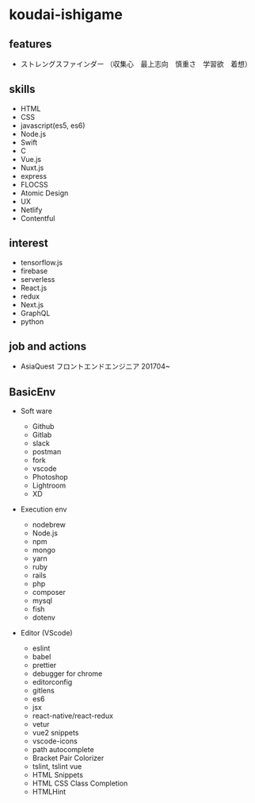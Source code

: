 # koudai-ishigame

## features   
- ストレングスファインダー （収集心　最上志向　慎重さ　学習欲　着想）

## skills
- HTML
- CSS
- javascript(es5, es6)
- Node.js
- Swift
- C
- Vue.js
- Nuxt.js
- express
- FLOCSS
- Atomic Design
- UX
- Netlify
- Contentful

## interest
- tensorflow.js
- firebase
- serverless
- React.js
- redux
- Next.js
- GraphQL
- python

## job and actions
- AsiaQuest フロントエンドエンジニア 201704~

## BasicEnv   
- Soft ware
  - Github
  - Gitlab
  - slack
  - postman
  - fork
  - vscode
  - Photoshop
  - Lightroom
  - XD
 
- Execution env
  - nodebrew
  - Node.js
  - npm
  - mongo
  - yarn
  - ruby
  - rails
  - php
  - composer
  - mysql
  - fish
  - dotenv
  
- Editor (VScode)
  - eslint
  - babel 
  - prettier
  - debugger for chrome
  - editorconfig
  - gitlens
  - es6
  - jsx
  - react-native/react-redux
  - vetur
  - vue2 snippets
  - vscode-icons
  - path autocomplete
  - Bracket Pair Colorizer
  - tslint, tslint vue
  - HTML Snippets
  - HTML CSS Class Completion
  - HTMLHint
